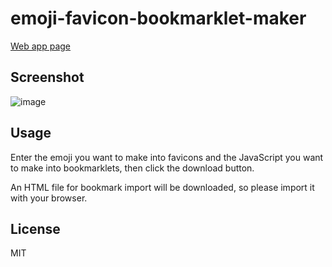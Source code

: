 # emoji-favicon-bookmarklet-maker

[Web app page](https://hidao80.github.io/emoji-favicon-bookmark/)

## Screenshot

![image](https://user-images.githubusercontent.com/8155294/198865666-bc42f116-2715-4fee-aa2d-d0c0856901fb.png)

## Usage

Enter the emoji you want to make into favicons and the JavaScript
you want to make into bookmarklets, then click the download button.

An HTML file for bookmark import will be downloaded, so please import it with your browser.

## License

MIT
